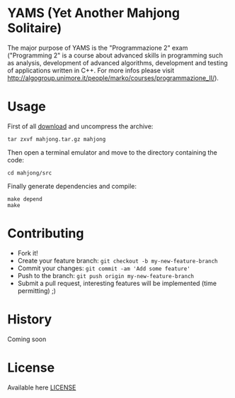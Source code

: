 
YAMS (Yet Another Mahjong Solitaire)
========================
The major purpose of YAMS is the "Programmazione 2" exam ("Programming 2" is
a course about advanced skills in programming such as analysis, development
of advanced algorithms, development and testing of applications written in C++.
For more infos please visit
http://algogroup.unimore.it/people/marko/courses/programmazione_II/).

Usage
=====

First of all [download](https://github.com/TheJena/YAMS/blob/master/mahjong.tar.gz?raw=true) and uncompress the archive:
```
tar zxvf mahjong.tar.gz mahjong
```
Then open a terminal emulator and move to the directory containing the code:
```
cd mahjong/src
```
Finally generate dependencies and compile:
```
make depend
make
```

Contributing
============

* Fork it!
* Create your feature branch: `git checkout -b my-new-feature-branch`
* Commit your changes: `git commit -am 'Add some feature'`
* Push to the branch: `git push origin my-new-feature-branch`
* Submit a pull request, interesting features will be implemented (time 
permitting) ;)



History
=======

Coming soon



License
=======

Available here 
[LICENSE](https://github.com/TheJena/YAMS/blob/master/LICENSE)
